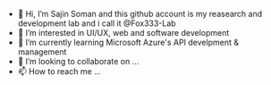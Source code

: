 - 👋 Hi, I’m Sajin Soman and this github account is my reasearch and development lab and i call it @Fox333-Lab
- 👀 I’m interested in UI/UX, web and software development
- 🌱 I’m currently learning Microsoft Azure's API develpment & management
- 💞️ I’m looking to collaborate on ...
- 📫 How to reach me ...

<!---
Fox333-Lab/Fox333-Lab is a ✨ special ✨ repository because its `README.md` (this file) appears on your GitHub profile.
You can click the Preview link to take a look at your changes.
--->
